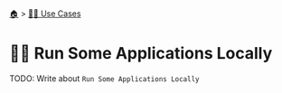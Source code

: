 <!--startTocHeader-->
[🏠](../README.md) > [👷🏽 Use Cases](README.md)
# 🏃‍♂️ Run Some Applications Locally
<!--endTocHeader-->

TODO: Write about `Run Some Applications Locally`

<!--startTocSubtopic-->

<!--endTocSubtopic-->